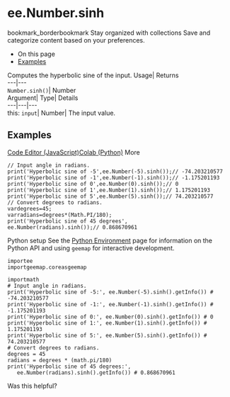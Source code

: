  
#  ee.Number.sinh
bookmark_borderbookmark Stay organized with collections  Save and categorize content based on your preferences.
  * On this page
  * [Examples](https://developers.google.com/earth-engine/apidocs/ee-number-sinh#examples)


Computes the hyperbolic sine of the input. 
Usage| Returns  
---|---  
`Number.sinh()`| Number  
Argument| Type| Details  
---|---|---  
this: `input`| Number| The input value.  
## Examples
[Code Editor (JavaScript)](https://developers.google.com/earth-engine/apidocs/ee-number-sinh#code-editor-javascript-sample)[Colab (Python)](https://developers.google.com/earth-engine/apidocs/ee-number-sinh#colab-python-sample) More
```
// Input angle in radians.
print('Hyperbolic sine of -5',ee.Number(-5).sinh());// -74.203210577
print('Hyperbolic sine of -1',ee.Number(-1).sinh());// -1.175201193
print('Hyperbolic sine of 0',ee.Number(0).sinh());// 0
print('Hyperbolic sine of 1',ee.Number(1).sinh());// 1.175201193
print('Hyperbolic sine of 5',ee.Number(5).sinh());// 74.203210577
// Convert degrees to radians.
vardegrees=45;
varradians=degrees*(Math.PI/180);
print('Hyperbolic sine of 45 degrees',
ee.Number(radians).sinh());// 0.868670961
```
Python setup
See the [ Python Environment](https://developers.google.com/earth-engine/guides/python_install) page for information on the Python API and using `geemap` for interactive development.
```
importee
importgeemap.coreasgeemap
```
```
importmath
# Input angle in radians.
print('Hyperbolic sine of -5:', ee.Number(-5).sinh().getInfo()) # -74.203210577
print('Hyperbolic sine of -1:', ee.Number(-1).sinh().getInfo()) # -1.175201193
print('Hyperbolic sine of 0:', ee.Number(0).sinh().getInfo()) # 0
print('Hyperbolic sine of 1:', ee.Number(1).sinh().getInfo()) # 1.175201193
print('Hyperbolic sine of 5:', ee.Number(5).sinh().getInfo()) # 74.203210577
# Convert degrees to radians.
degrees = 45
radians = degrees * (math.pi/180)
print('Hyperbolic sine of 45 degrees:',
   ee.Number(radians).sinh().getInfo()) # 0.868670961
```

Was this helpful?
